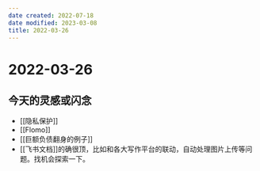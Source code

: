 ```yaml
---
date created: 2022-07-18
date modified: 2023-03-08
title: 2022-03-26
---
```


# 2022-03-26

## 今天的灵感或闪念

- [[隐私保护]]
- [[Flomo]]
- [[巨额负债翻身的例子]]
- [[飞书文档]]的确很顶，比如和各大写作平台的联动，自动处理图片上传等问题。找机会探索一下。
